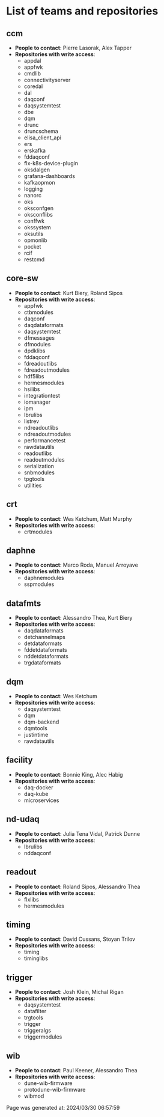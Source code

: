 # List of teams and repositories 


## ccm
* **People to contact**: Pierre Lasorak, Alex Tapper
* **Repositories with write access**:
    * appdal
    * appfwk
    * cmdlib
    * connectivityserver
    * coredal
    * dal
    * daqconf
    * daqsystemtest
    * dbe
    * dqm
    * drunc
    * druncschema
    * elisa_client_api
    * ers
    * erskafka
    * fddaqconf
    * flx-k8s-device-plugin
    * oksdalgen
    * grafana-dashboards
    * kafkaopmon
    * logging
    * nanorc
    * oks
    * oksconfgen
    * oksconflibs
    * conffwk
    * okssystem
    * oksutils
    * opmonlib
    * pocket
    * rcif
    * restcmd

## core-sw
* **People to contact**: Kurt Biery, Roland Sipos
* **Repositories with write access**:
    * appfwk
    * ctbmodules
    * daqconf
    * daqdataformats
    * daqsystemtest
    * dfmessages
    * dfmodules
    * dpdklibs
    * fddaqconf
    * fdreadoutlibs
    * fdreadoutmodules
    * hdf5libs
    * hermesmodules
    * hsilibs
    * integrationtest
    * iomanager
    * ipm
    * lbrulibs
    * listrev
    * ndreadoutlibs
    * ndreadoutmodules
    * performancetest
    * rawdatautils
    * readoutlibs
    * readoutmodules
    * serialization
    * snbmodules
    * tpgtools
    * utilities

## crt
* **People to contact**: Wes Ketchum, Matt Murphy
* **Repositories with write access**:
    * crtmodules

## daphne
* **People to contact**: Marco Roda, Manuel Arroyave
* **Repositories with write access**:
    * daphnemodules
    * sspmodules

## datafmts
* **People to contact**: Alessandro Thea, Kurt Biery
* **Repositories with write access**:
    * daqdataformats
    * detchannelmaps
    * detdataformats
    * fddetdataformats
    * nddetdataformats
    * trgdataformats

## dqm
* **People to contact**: Wes Ketchum
* **Repositories with write access**:
    * daqsystemtest
    * dqm
    * dqm-backend
    * dqmtools
    * justintime
    * rawdatautils

## facility
* **People to contact**: Bonnie King, Alec Habig
* **Repositories with write access**:
    * daq-docker
    * daq-kube
    * microservices

## nd-udaq
* **People to contact**: Julia Tena Vidal, Patrick Dunne
* **Repositories with write access**:
    * lbrulibs
    * nddaqconf

## readout
* **People to contact**: Roland Sipos, Alessandro Thea
* **Repositories with write access**:
    * flxlibs
    * hermesmodules

## timing
* **People to contact**: David Cussans, Stoyan Trilov
* **Repositories with write access**:
    * timing
    * timinglibs

## trigger
* **People to contact**: Josh Klein, Michal Rigan
* **Repositories with write access**:
    * daqsystemtest
    * datafilter
    * trgtools
    * trigger
    * triggeralgs
    * triggermodules

## wib
* **People to contact**: Paul Keener, Alessandro Thea
* **Repositories with write access**:
    * dune-wib-firmware
    * protodune-wib-firmware
    * wibmod


Page was generated at: 2024/03/30 06:57:59

